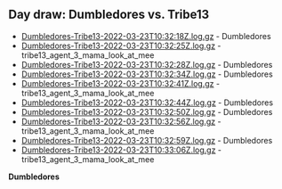 ## Day draw: Dumbledores vs. Tribe13

- [Dumbledores-Tribe13-2022-03-23T10:32:18Z.log.gz](daydraw-Dumbledores-Tribe13/Dumbledores-Tribe13-2022-03-23T10:32:18Z.log.gz) - Dumbledores
- [Dumbledores-Tribe13-2022-03-23T10:32:25Z.log.gz](daydraw-Dumbledores-Tribe13/Dumbledores-Tribe13-2022-03-23T10:32:25Z.log.gz) - tribe13_agent_3_mama_look_at_mee
- [Dumbledores-Tribe13-2022-03-23T10:32:28Z.log.gz](daydraw-Dumbledores-Tribe13/Dumbledores-Tribe13-2022-03-23T10:32:28Z.log.gz) - Dumbledores
- [Dumbledores-Tribe13-2022-03-23T10:32:34Z.log.gz](daydraw-Dumbledores-Tribe13/Dumbledores-Tribe13-2022-03-23T10:32:34Z.log.gz) - Dumbledores
- [Dumbledores-Tribe13-2022-03-23T10:32:41Z.log.gz](daydraw-Dumbledores-Tribe13/Dumbledores-Tribe13-2022-03-23T10:32:41Z.log.gz) - tribe13_agent_3_mama_look_at_mee
- [Dumbledores-Tribe13-2022-03-23T10:32:44Z.log.gz](daydraw-Dumbledores-Tribe13/Dumbledores-Tribe13-2022-03-23T10:32:44Z.log.gz) - Dumbledores
- [Dumbledores-Tribe13-2022-03-23T10:32:50Z.log.gz](daydraw-Dumbledores-Tribe13/Dumbledores-Tribe13-2022-03-23T10:32:50Z.log.gz) - Dumbledores
- [Dumbledores-Tribe13-2022-03-23T10:32:56Z.log.gz](daydraw-Dumbledores-Tribe13/Dumbledores-Tribe13-2022-03-23T10:32:56Z.log.gz) - tribe13_agent_3_mama_look_at_mee
- [Dumbledores-Tribe13-2022-03-23T10:32:59Z.log.gz](daydraw-Dumbledores-Tribe13/Dumbledores-Tribe13-2022-03-23T10:32:59Z.log.gz) - Dumbledores
- [Dumbledores-Tribe13-2022-03-23T10:33:06Z.log.gz](daydraw-Dumbledores-Tribe13/Dumbledores-Tribe13-2022-03-23T10:33:06Z.log.gz) - tribe13_agent_3_mama_look_at_mee

**Dumbledores**

